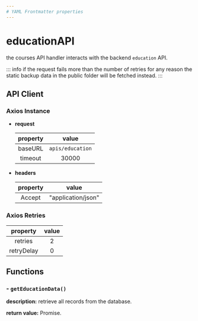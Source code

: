 ```yaml
---
# YAML Frontmatter properties
---
```


# educationAPI

the courses API handler interacts with the backend `education` API.

::: info
if the request fails more than the number of retries for any reason the static backup data in the public folder will be fetched instead.
:::

## API Client

### Axios Instance

- **request**

  | property |      value       |
  | :------: | :--------------: |
  | baseURL  | `apis/education` |
  | timeout  |      30000       |

- **headers**

  | property |       value        |
  | :------: | :----------------: |
  |  Accept  | "application/json" |

### Axios Retries

|  property  | value |
| :--------: | :---: |
|  retries   |   2   |
| retryDelay |   0   |

## Functions

### - `getEducationData()`

**description:** retrieve all records from the database.

**return value:** Promise.
